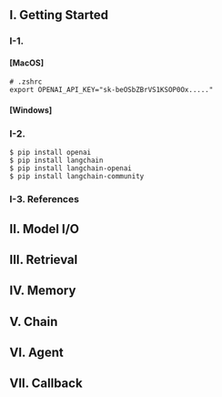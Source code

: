 # 



## I. Getting Started

### I-1. 

#### [MacOS]

```shell
# .zshrc
export OPENAI_API_KEY="sk-beOSbZBrVS1KSOP0Ox....."
```

#### [Windows]



### I-2. 

```shell
$ pip install openai
$ pip install langchain
$ pip install langchain-openai
$ pip install langchain-community
```

### I-3. References



## II. Model I/O

## III. Retrieval

## IV. Memory

## V. Chain

## VI. Agent

## VII. Callback
